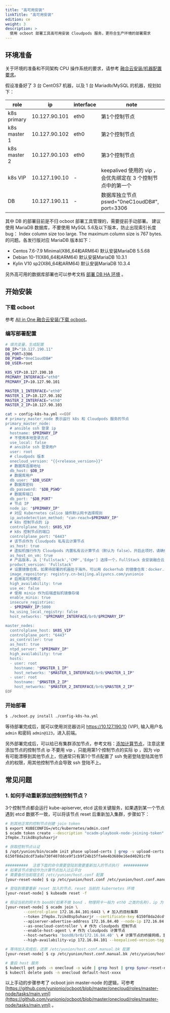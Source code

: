 ```yaml
---
title: "高可用安装"
linkTitle: "高可用安装"
edition: ce
weight: 3
description: >
  使用 ocboot 部署工具高可用安装 Cloudpods 服务，更符合生产环境的部署需求
---
```


## 环境准备

关于环境的准备和不同架构 CPU 操作系统的要求，请参考 [融合云安装/机器配置要求](../../quickstart/allinone-full#机器配置要求)。

假设准备好了 3 台 CentOS7 机器，以及 1 台 Mariadb/MySQL 的机器，规划如下：

| role         | ip            | interface | note                                                        |
| ------------ | ------------- | --------- | ----------------------------------------------------------- |
| k8s primary  | 10.127.90.101 | eth0      | 第1个控制节点                                               |
| k8s master 1 | 10.127.90.102 | eth0      | 第2个控制节点                                               |
| k8s master 2 | 10.127.90.103 | eth0      | 第3个控制节点                                               |
| k8s VIP      | 10.127.190.10 | -         | keepalived 使用的 vip ，会优先绑定在 3 个控制节点中的第一个 |
| DB           | 10.127.190.11 | -         | 数据库独立节点 pswd="0neC1oudDB#",  port=3306               |

其中 DB 的部署目前是不归 ocboot 部署工具管理的，需要提前手动部署。 建议使用 MariaDB 数据库，不要使用 MySQL 5.6及以下版本，防止出现索引长度 bug： Index column size too large. The maximum column size is 767 bytes. 的问题。各发行版对应 MariaDB 版本如下：

- Centos 7.6-7.9  Minimal(X86_64和ARM64) 默认安装MariaDB 5.5.68
- Debian 10-11(X86_64和ARM64) 默认安装MariaDB 10.3.1
- Kylin V10 sp2(X86_64和ARM64) 默认安装MariaDB 10.3.4

另外高可用的数据库部署也可以参考文档 [部署 DB HA 环境](../db-ha) 。


## 开始安装

### 下载 ocboot

参考 [All in One 融合云安装/下载 ocboot](../../quickstart/allinone-converge/#下载-ocboot)。

### 编写部署配置

```bash
# 填充变量，生成配置
DB_IP="10.127.190.11"
DB_PORT=3306
DB_PSWD="0neC1oudDB#"
DB_USER=root

K8S_VIP=10.127.190.10
PRIMARY_INTERFACE="eth0"
PRIMARY_IP=10.127.90.101

MASTER_1_INTERFACE="eth0"
MASTER_1_IP=10.127.90.102
MASTER_2_INTERFACE="eth0"
MASTER_2_IP=10.127.90.103

cat > config-k8s-ha.yml <<EOF
# primary_master_node 表示运行 k8s 和 Cloudpods 服务的节点
primary_master_node:
  # ansible ssh 登录 ip
  hostname: $PRIMARY_IP
  # 不使用本地登录方式
  use_local: false
  # ansible ssh 登录用户
  user: root
  # cloudpods 版本
  onecloud_version: "{{<release_version>}}"
  # 数据库连接地址
  db_host: $DB_IP
  # 数据库用户
  db_user: "$DB_USER"
  # 数据库密码
  db_password: "$DB_PSWD"
  # 数据库端口
  db_port: "$DB_PORT"
  # 节点 IP
  node_ip: "$PRIMARY_IP"
  # 对应 Kubernetes calico 插件默认网卡选择规则
  ip_autodetection_method: "can-reach=$PRIMARY_IP"
  # k8s 控制节点的 ip
  controlplane_host: $K8S_VIP
  # k8s 控制节点的端口
  controlplane_port: "6443"
  # 该节点作为 Cloudpods 私有云计算节点
  as_host: true
  # 虚拟机强行作为 Cloudpods 内置私有云计算节点（默认为 false）。开启此项时，请确保 as_host: true
  as_host_on_vm: true
  # 产品版本，从 ['Fullstack','CMP','Edge'] 选择一个，FullStack 会安装融合云，CMP 安装多云管理版本，Edge 安装私有云
  product_version: 'Fullstack'
  # 设置镜像仓库，如果待部署的机器处于海外，可以用 dockerhub 的镜像仓库：docker.io/yunion
  image_repository: registry.cn-beijing.aliyuncs.com/yunionio
  # 启用高可用模式
  high_availability: true
  use_ee: false
  # 使用 minio 作为后端虚拟机镜像存储
  enable_minio: true
  insecure_registries:
  - $PRIMARY_IP:5000
  ha_using_local_registry: false
  host_networks: "$PRIMARY_INTERFACE/br0/$PRIMARY_IP"

master_nodes:
  controlplane_host: $K8S_VIP
  controlplane_port: "6443"
  as_controller: true
  as_host: true
  ntpd_server: "$PRIMARY_IP"
  high_availability: true
  hosts:
  - user: root
    hostname: "$MASTER_1_IP"
    host_networks: "$MASTER_1_INTERFACE/br0/$MASTER_1_IP"
  - user: root
    hostname: "$MASTER_2_IP"
    host_networks: "$MASTER_2_INTERFACE/br0/$MASTER_2_IP"
EOF
```

### 开始部署

```bash
$ ./ocboot.py install ./config-k8s-ha.yml
```

等待部署完成后，就可以使用浏览器访问 https://10.127.190.10 (VIP), 输入用户名 `admin` 和密码 `admin@123`，进入前端。

另外部署完成后，可以给已有集群添加节点，参考文档：[添加计算节点](../host)，注意这里添加节点的控制节点 ip 不要用 vip ，只能用第1个控制节点的实际 ip ，因为 vip 有可能漂移到其他节点上，但通常只有第1个节点配置了 ssh 免密登陆登陆其他节点的权限，用其他控制节点会导致 ssh 登陆不上。

## 常见问题

### 1. 如何手动重新添加控制控制节点？

3个控制节点都会运行 kube-apiserver, etcd 这些关键服务，如果遇到某一个节点遇到 etcd 数据不一致，可以将该节点 reset 后重新加入集群，步骤如下：

```bash
# 到其他正常的控制节点创建 join token
$ export KUBECONFIG=/etc/kubernetes/admin.conf
$ ocadm token create --description "ocadm-playbook-node-joining-token" --ttl 90m
2fmpbx.7zikd8sp5uhaxrjr

# 获取控制节点认证
$ /opt/yunion/bin/ocadm init phase upload-certs | grep -v upload-certs
6150f8da2dcdf3a8a730f407ddce9f1cb9f24b15ffa4e4b3680e16ed40201cf0

##########  注意下面的命令需要登陆到需要重新加入的节点执行  ###########
# 如果该节点曾经作为计算节点加入过云平台
# 需要备份当前宿主机 /etc/yunion/host.conf 配置
[your-reset-node] $ cp /etc/yunion/host.conf /etc/yunion/host.conf.manual.bk

# 登陆到需要重新 reset 加入的节点，reset 当前的 kubernetes 环境
[your-reset-node] $ kubeadm reset -f

# 假设当前的网卡为 bond0(如果不做 bond ，物理网卡一般为 eth0 之类的名称)，ip 为 172.16.84.40，需要加入集群 172.16.84.101:6443 集群
[your-reset-node] $ ocadm join \
        --control-plane 172.16.84.101:6443 \ # 加入的目标集群
        --token 2fmpbx.7zikd8sp5uhaxrjr --certificate-key 6150f8da2dcdf3a8a730f407ddce9f1cb9f24b15ffa4e4b3680e16ed40201cf0 --discovery-token-unsafe-skip-ca-verification \ # 加入认证信息
        --apiserver-advertise-address 172.16.84.40 --node-ip 172.16.84.40 \ # 该节点 ip
        --as-onecloud-controller \ # 作为 cloudpods 控制节点
        --enable-host-agent \ # 作为 cloudpods 计算节点
        --host-networks 'bond0/br0/172.16.84.40' \ # 计算节点的桥接网络，意思创建 br0 网桥，并把 bond0 加入进来，给 br0 网桥配置 ip 172.16.84.40
        --high-availability-vip 172.16.84.101 --keepalived-version-tag v2.0.25 # keepalived 的 vip ，保证 kube-apiserver 的高可用性

# 等待加入完成后，还原 /etc/yunion/host.conf.manual.bk 配置
[your-reset-node] $ cp /etc/yunion/host.conf.manual.bk /etc/yunion/host.conf

# 重启 host 服务
$ kubectl get pods -n onecloud -o wide | grep host | grep $your-reset-node
$ kubectl delete pods -n onecloud default-host-xxxx
```

以上手动的步骤参考了 ocboot join master-node 的逻辑，可参考 [https://github.com/yunionio/ocboot/blob/master/onecloud/roles/master-node/tasks/main.yml](https://github.com/yunionio/ocboot/blob/master/onecloud/roles/master-node/tasks/main.yml) 。
